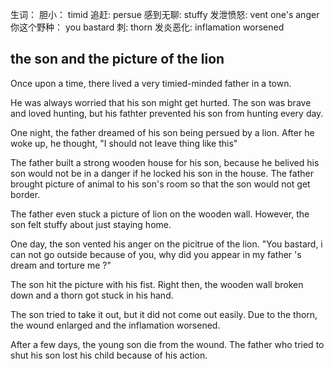 生词：
胆小： timid
追赶: persue
感到无聊: stuffy
发泄愤怒: vent one's anger
你这个野种： you bastard
刺: thorn
发炎恶化: inflamation worsened
## the son and the picture of the lion
Once upon a time, there lived a very timied-minded father in a town.

He was always worried that his son might get hurted. The son was brave and loved hunting, but his fathter prevented his son from hunting every day.

One night, the father dreamed of his son being persued by a lion. After he woke up, he thought,  "I should not leave thing like this"

The father built a strong wooden house for his son, because he belived his son would not be in a danger if he locked his son in the house. The father brought picture of animal to his son's room so that the son would not get border.

The father even stuck a picture of lion on the wooden wall. However, the son felt stuffy about just staying home.

One day, the son vented his anger on the picitrue of the lion. "You bastard, i can not go outside because of you, why did you appear in  my father 's dream and torture me ?"

The son hit the picture with his fist. Right then, the wooden wall broken down and a thorn got stuck in his hand.

The son tried to take it out, but it did not come out easily. Due to the thorn, the wound enlarged and the inflamation worsened.

After a few days, the young son die from the wound. The father who tried to shut his son lost his child because of his action.